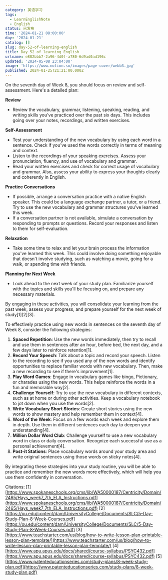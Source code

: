```yaml
---
category: 英语学习
tags:
  - LearnEnglishNote
  - English
status: 已发布
time: '2024-01-21 08:00:00'
day: '2024-01-21'
catalog: []
slug: day-52-of-learning-english
title: Day 52 of learning English
urlname: e882bbb7-2a96-4d0f-a780-6d9ad0ad196c
updated: '2024-05-08 23:04:00'
image: 'https://www.notion.so/images/page-cover/webb3.jpg'
published: 2024-01-25T21:21:00.000Z
---
```


On the seventh day of Week 8, you should focus on review and self-assessment. Here's a detailed plan:


**Review**

- Review the vocabulary, grammar, listening, speaking, reading, and writing skills you've practiced over the past six days. This includes going over your notes, recordings, and written exercises.

**Self-Assessment**

- Test your understanding of the new vocabulary by using each word in a sentence. Check if you've used the words correctly in terms of meaning and context.
- Listen to the recordings of your speaking exercises. Assess your pronunciation, fluency, and use of vocabulary and grammar.
- Read your written exercises and check for correct usage of vocabulary and grammar. Also, assess your ability to express your thoughts clearly and coherently in English.

**Practice Conversations**

- If possible, arrange a conversation practice with a native English speaker. This could be a language exchange partner, a tutor, or a friend. Try to use the new vocabulary and grammar structures you've learned this week.
- If a conversation partner is not available, simulate a conversation by responding to prompts or questions. Record your responses and listen to them for self-evaluation.

**Relaxation**

- Take some time to relax and let your brain process the information you've learned this week. This could involve doing something enjoyable that doesn't involve studying, such as watching a movie, going for a walk, or spending time with friends.

**Planning for Next Week**

- Look ahead to the next week of your study plan. Familiarize yourself with the topics and skills you'll be focusing on, and prepare any necessary materials.

By engaging in these activities, you will consolidate your learning from the past week, assess your progress, and prepare yourself for the next week of study[1][2][3].


To effectively practice using new words in sentences on the seventh day of Week 8, consider the following strategies:

1. **Spaced Repetition**: Use the new words immediately, then try to recall and use them in sentences after an hour, before bed, the next day, and a few days later to reinforce retention[1].
2. **Record Your Speech**: Talk about a topic and record your speech. Listen to the recording to see if you used any of the new words and identify opportunities to replace familiar words with new vocabulary. Then, make a new recording to see if there's improvement[1].
3. **Play Word Games**: Engage in vocabulary games like bingo, Pictionary, or charades using the new words. This helps reinforce the words in a fun and memorable way[2].
4. **Challenge Yourself**: Try to use the new vocabulary in different contexts, such as at home or during other activities. Keep a vocabulary notebook to jot down when you use the words[2].
5. **Write Vocabulary Short Stories**: Create short stories using the new words to show mastery and help remember them in context[4].
6. **Word of the Week**: Focus on a few words each week and explore them in depth. Use them in different sentences each day to deepen your understanding[4].
7. **Million Dollar Word Club**: Challenge yourself to use a new vocabulary word in class or daily conversation. Recognize each successful use as a personal achievement[4].
8. **Post-it Stations**: Place vocabulary words around your study area and write original sentences using those words on sticky notes[4].

By integrating these strategies into your study routine, you will be able to practice and remember the new words more effectively, which will help you use them confidently in conversation.


Citations:
[1] [https://www.spokaneschools.org/cms/lib/WA50000187/Centricity/Domain/2465/Hays_week7_7th_ELA_Instructions.pdf](https://www.spokaneschools.org/cms/lib/WA50000187/Centricity/Domain/2465/Hays_week7_7th_ELA_Instructions.pdf)
[2] [https://ou.edu/content/dam/UniversityCollege/Documents/SLC/5-Day-Study-Plan-8-Week-Courses.pdf](https://ou.edu/content/dam/UniversityCollege/Documents/SLC/5-Day-Study-Plan-8-Week-Courses.pdf)
[3] [https://www.teachstarter.com/us/blog/how-to-write-lesson-plan-printable-lesson-plan-template/](https://www.teachstarter.com/us/blog/how-to-write-lesson-plan-printable-lesson-plan-template/)
[4] [https://www.apu.apus.edu/docs/shared/course-syllabus/PSYC432.pdf](https://www.apu.apus.edu/docs/shared/course-syllabus/PSYC432.pdf)
[5] [https://www.patenteducationseries.com/study-plans/8-week-study-plan.pdf](https://www.patenteducationseries.com/study-plans/8-week-study-plan.pdf)

